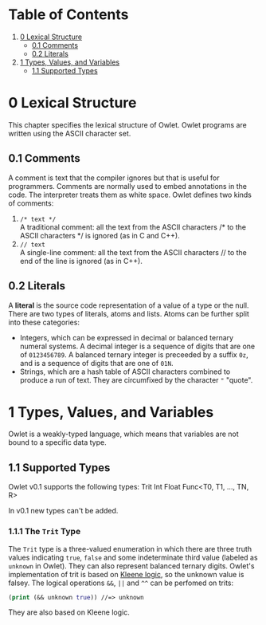 # Table of Contents
1. [0 Lexical Structure](#0-lexical-structure)
    * [0.1 Comments](#0.1-comments)
    * [0.2 Literals](#0.2-literals)
1. [1 Types, Values, and Variables](#1-types-values-and-variables)
    * [1.1 Supported Types](#1.1-supported-types)
# 0 Lexical Structure
This chapter specifies the lexical structure of Owlet. Owlet programs are written using the ASCII character set.
## 0.1 Comments
A comment is text that the compiler ignores but that is useful for programmers. Comments are normally used to embed annotations in the code. The interpreter treats them as white space. Owlet defines two kinds of comments:
1. `/* text */ `<br />A traditional comment: all the text from the ASCII characters /* to the ASCII characters */ is ignored (as in C and C++).
2. `// text`<br />A single-line comment: all the text from the ASCII characters // to the end of the line is ignored (as in C++).

## 0.2 Literals
A **literal** is the source code representation of a value of a type or the null. There are two types of literals, atoms and lists. Atoms can be further split into these categories:
* Integers, which can be expressed in decimal or balanced ternary numeral systems. A decimal integer is a sequence of digits that are one of `0123456789`. A balanced ternary integer is preceeded by a suffix `0z`, and is a sequence of digits that are one of `01N`.
* Strings, which are a hash table of ASCII characters combined to produce a run of text. They are circumfixed by the character `"` "quote".

# 1 Types, Values, and Variables
Owlet is a weakly-typed language, which means that variables are not bound to a specific data type. 

## 1.1 Supported Types
Owlet v0.1 supports the following types:
    Trit
    Int
    Float
    Func<T0, T1, ..., TN, R>

In v0.1 new types can't be added.

### 1.1.1 The `Trit` Type
The `Trit` type is a three-valued enumeration in which there are three truth values indicating `true`, `false` and some indeterminate third value (labeled as `unknown` in Owlet). They can also represent balanced ternary digits. Owlet's implementation of trit is based on [Kleene logic](https://en.wikipedia.org/wiki/Three-valued_logic#Kleene_and_Priest_logics), so the unknown value is falsey. The logical operations `&&`, `||` and `^^` can be perfomed on trits:
```clojure
(print (&& unknown true)) //=> unknown
```

They are also based on Kleene logic.

